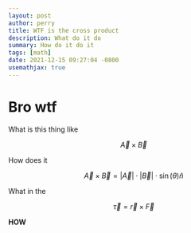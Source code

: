 ```yaml
---
layout: post
author: perry
title: WTF is the cross product
description: What do it do
summary: How do it do it
tags: [math]
date: 2021-12-15 09:27:04 -0800
usemathjax: true
---
```

# Bro wtf

What is this thing like

$$ \vec{A}\times\vec{B} $$

How does it

$$ \vec{A}\times\vec{B}=|\vec{A}|\cdot|\vec{B}|\cdot\sin(\theta)\hat{n} $$

What in the

$$ \vec{\tau}=\vec{r}\times\vec{F} $$

**HOW**
